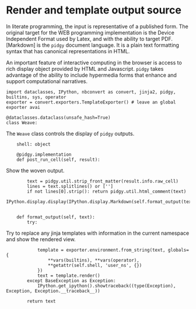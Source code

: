 # Render and template output source

In literate programming, the input is representative of a published form. The original target for the WEB programming
implementation is the Device Independent Format used by Latex, and with the ability to target PDF. [Markdown] is
the `pidgy` document language. It is a plain text formatting syntax that has canonical representations in HTML.

An important feature of interactive computing in the browser is access to rich display object provided by
HTML and Javascript. `pidgy` takes advantage of the ability to include hypermedia forms that enhance and
support computational narratives.

    import dataclasses, IPython, nbconvert as convert, jinja2, pidgy, builtins, sys, operator
    exporter = convert.exporters.TemplateExporter() # leave an global exporter avai

    @dataclasses.dataclass(unsafe_hash=True)
    class Weave:

The `Weave` class controls the display of `pidgy` outputs.

        shell: object

        @pidgy.implementation
        def post_run_cell(self, result):

Show the woven output.

            text = pidgy.util.strip_front_matter(result.info.raw_cell)
            lines = text.splitlines() or ['']
            if not lines[0].strip(): return pidgy.util.html_comment(text)
            IPython.display.display(IPython.display.Markdown(self.format_output(text)))


        def format_output(self, text):
            try:

Try to replace any jinja templates with information in the current namespace
and show the rendered view.

                template = exporter.environment.from_string(text, globals={
                    **vars(builtins), **vars(operator),
                    **getattr(self.shell, 'user_ns', {})
                })
                text = template.render()
            except BaseException as Exception:
                IPython.get_ipython().showtraceback((type(Exception), Exception, Exception.__traceback__))

            return text
